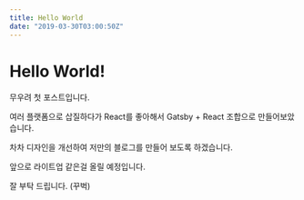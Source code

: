```yaml
---
title: Hello World
date: "2019-03-30T03:00:50Z"
---
```


# Hello World!

무우려 첫 포스트입니다.

여러 플랫폼으로 삽질하다가 React를 좋아해서 Gatsby + React 조합으로 만들어보았습니다.

차차 디자인을 개선하여 저만의 블로그를 만들어 보도록 하겠습니다.

앞으로 라이트업 같은걸 올릴 예정입니다.

잘 부탁 드립니다. (꾸벅)